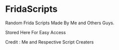 # FridaScripts
Random Frida Scripts Made By Me and Others Guys.

Stored Here For Easy Access

Credit : Me and Respective Script Creaters
